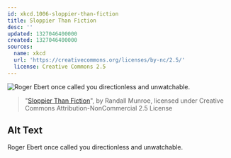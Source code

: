 ```yaml
---
id: xkcd.1006-sloppier-than-fiction
title: Sloppier Than Fiction
desc: ''
updated: 1327046400000
created: 1327046400000
sources:
  name: xkcd
  url: 'https://creativecommons.org/licenses/by-nc/2.5/'
  license: Creative Commons 2.5
---
```

![Roger Ebert once called you directionless and unwatchable.](https://imgs.xkcd.com/comics/sloppier_than_fiction.png)
> "[Sloppier Than Fiction](https://xkcd.com/1006/)", by Randall Munroe, licensed under Creative Commons Attribution-NonCommercial 2.5 License

## Alt Text
Roger Ebert once called you directionless and unwatchable.
